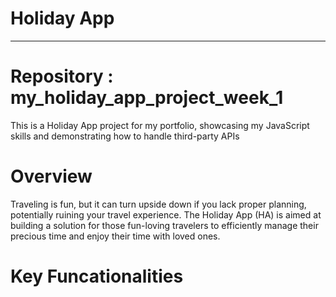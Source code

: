 # Holiday App 
---------------------------------------------------------------------------------------------------------------------------------
# Repository : my_holiday_app_project_week_1
This is a Holiday App project for my portfolio, showcasing my JavaScript skills and demonstrating how to handle third-party APIs

# Overview
Traveling is fun, but it can turn upside down if you lack proper planning, potentially ruining your travel experience. The Holiday App (HA) is aimed at building a solution for those fun-loving travelers to efficiently manage their precious time and enjoy their time with loved ones.

# Key Funcationalities
